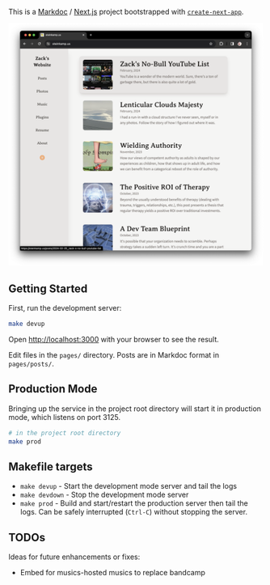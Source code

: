 This is a [Markdoc](https://markdoc.dev/) / [Next.js](https://nextjs.org/) project bootstrapped with [`create-next-app`](https://github.com/vercel/next.js/tree/canary/packages/create-next-app).

![Example Screenshot](screenshot.png)

## Getting Started

First, run the development server:

```bash
make devup
```

Open [http://localhost:3000](http://localhost:3000) with your browser to see the result.

Edit files in the `pages/` directory. Posts are in Markdoc format in `pages/posts/`.

## Production Mode

Bringing up the service in the project root directory will start it in
production mode, which listens on port 3125.

```bash
# in the project root directory
make prod
```

## Makefile targets

- `make devup` - Start the development mode server and tail the logs
- `make devdown` - Stop the development mode server
- `make prod` - Build and start/restart the production server then tail the logs. Can be safely interrupted (`Ctrl-C`) without stopping the server.

## TODOs

Ideas for future enhancements or fixes:

- Embed for musics-hosted musics to replace bandcamp
